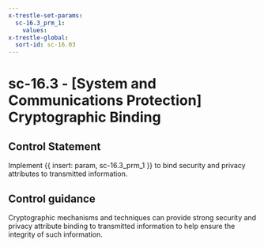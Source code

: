 ```yaml
---
x-trestle-set-params:
  sc-16.3_prm_1:
    values:
x-trestle-global:
  sort-id: sc-16.03
---
```


# sc-16.3 - \[System and Communications Protection\] Cryptographic Binding

## Control Statement

Implement {{ insert: param, sc-16.3_prm_1 }} to bind security and privacy attributes to transmitted information.

## Control guidance

Cryptographic mechanisms and techniques can provide strong security and privacy attribute binding to transmitted information to help ensure the integrity of such information.
